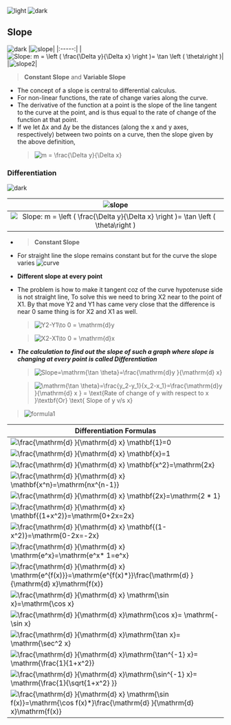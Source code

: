 ![light](https://user-images.githubusercontent.com/12748752/132402912-1a2a215e-de2f-4536-b28e-e75197136af9.png)
![dark](https://user-images.githubusercontent.com/12748752/132402918-976c6cc7-cc94-4267-9513-b3937504eb63.png)

## Slope
![dark](https://user-images.githubusercontent.com/12748752/132402918-976c6cc7-cc94-4267-9513-b3937504eb63.png)
|![slope](https://upload.wikimedia.org/wikipedia/commons/thumb/c/c1/Wiki_slope_in_2d.svg/330px-Wiki_slope_in_2d.svg.png)|
|:-----:|
|<img src="https://latex.codecogs.com/svg.image?Slope:&space;m&space;=&space;\left&space;(&space;\frac{\Delta&space;y}{\Delta&space;x}&space;\right&space;)=&space;\tan&space;\left&space;(&space;&space;\theta\right&space;)" title="Slope: m = \left ( \frac{\Delta y}{\Delta x} \right )= \tan \left ( \theta\right )" />|
|![slope2](https://upload.wikimedia.org/wikipedia/commons/2/2d/Tangent_function_animation.gif)|

> **Constant Slope** and **Variable Slope**

* The concept of a slope is central to differential calculus. 
* For non-linear functions, the rate of change varies along the curve.
*  The derivative of the function at a point is the slope of the line tangent to the curve at the point, and is thus equal to the rate of change of the function at that point.
* If we let Δx and Δy be the distances (along the x and y axes, respectively) between two points on a curve, then the slope given by the above definition,
  > <img src="https://latex.codecogs.com/svg.image?m&space;=&space;\frac{\Delta&space;y}{\Delta&space;x}" title="m = \frac{\Delta y}{\Delta x}" />




### Differentiation 
![dark](https://user-images.githubusercontent.com/12748752/132402918-976c6cc7-cc94-4267-9513-b3937504eb63.png)

|![slope](https://upload.wikimedia.org/wikipedia/commons/thumb/c/c1/Wiki_slope_in_2d.svg/330px-Wiki_slope_in_2d.svg.png)|
|:-----:|
|<img src="https://latex.codecogs.com/svg.image?Slope:&space;m&space;=&space;\left&space;(&space;\frac{\Delta&space;y}{\Delta&space;x}&space;\right&space;)=&space;\tan&space;\left&space;(&space;&space;\theta\right&space;)" title="Slope: m = \left ( \frac{\Delta y}{\Delta x} \right )= \tan \left ( \theta\right )" />|

* > **Constant Slope**

* For straight line the slope remains constant but for the curve the slope varies
![curve](https://user-images.githubusercontent.com/12748752/133707232-b1982112-d383-4662-82ed-9376cf42f0b0.png)
* **Different slope at every point**
* The problem is how to make it tangent coz of the curve hypotenuse side is not straight line, To solve this we need to bring X2 near to the point of X1. By that move Y2 and Y1 has came very close that the difference is near 0 same thing is for  X2 and X1  as well.

  > <img src="https://latex.codecogs.com/svg.image?Y2-Y1\to&space;0&space;=&space;\mathrm{d}y" title="Y2-Y1\to 0 = \mathrm{d}y" />
  
  > <img src="https://latex.codecogs.com/svg.image?X2-X1\to&space;0&space;=&space;\mathrm{d}x" title="X2-X1\to 0 = \mathrm{d}x" />

* _**The calculation to find out the slope of such a graph where slope is changing at every point is called Differentiation**_

  > <img src="https://latex.codecogs.com/svg.image?Slope=\mathrm{\tan&space;\theta}=\frac{\mathrm{d}y&space;}{\mathrm{d}&space;x}" title="Slope=\mathrm{\tan \theta}=\frac{\mathrm{d}y }{\mathrm{d} x}" />

  > <img src="https://latex.codecogs.com/svg.image?&space;\mathrm{\tan&space;\theta}=\frac{y_2-y_1}{x_2-x_1}=\frac{\mathrm{d}y&space;}{\mathrm{d}&space;x&space;}&space;=&space;&space;&space;\text{Rate&space;of&space;change&space;of&space;y&space;with&space;respect&space;to&space;x&space;}\textbf{Or}&space;\text{&space;Slope&space;of&space;y&space;v/s&space;x}" title=" \mathrm{\tan \theta}=\frac{y_2-y_1}{x_2-x_1}=\frac{\mathrm{d}y }{\mathrm{d} x } = \text{Rate of change of y with respect to x }\textbf{Or} \text{ Slope of y v/s x}" />

> ![formula1](https://cdn1.byjus.com/wp-content/uploads/2020/09/Differentiation-formulas.png)

| Differentiation Formulas |
|-----|
|<img src="https://latex.codecogs.com/svg.image?\frac{\mathrm{d}&space;}{\mathrm{d}&space;x}&space;\mathbf{1}=0" title="\frac{\mathrm{d} }{\mathrm{d} x} \mathbf{1}=0" />|
| <img src="https://latex.codecogs.com/svg.image?\frac{\mathrm{d}&space;}{\mathrm{d}&space;x}&space;\mathbf{x}=1" title="\frac{\mathrm{d} }{\mathrm{d} x} \mathbf{x}=1" />|
|<img src="https://latex.codecogs.com/svg.image?\frac{\mathrm{d}&space;}{\mathrm{d}&space;x}&space;\mathbf{x^2}=\mathrm{2x}" title="\frac{\mathrm{d} }{\mathrm{d} x} \mathbf{x^2}=\mathrm{2x}" />|
|<img src="https://latex.codecogs.com/svg.image?\frac{\mathrm{d}&space;}{\mathrm{d}&space;x}&space;\mathbf{x^n}=\mathrm{nx^{n-1}}" title="\frac{\mathrm{d} }{\mathrm{d} x} \mathbf{x^n}=\mathrm{nx^{n-1}}" />|
|<img src="https://latex.codecogs.com/svg.image?\frac{\mathrm{d}&space;}{\mathrm{d}&space;x}&space;\mathbf{2x}=\mathrm{2&space;*&space;1}&space;" title="\frac{\mathrm{d} }{\mathrm{d} x} \mathbf{2x}=\mathrm{2 * 1} " />|
|<img src="https://latex.codecogs.com/svg.image?\frac{\mathrm{d}&space;}{\mathrm{d}&space;x}&space;\mathbf{(1&plus;x^2)}=\mathrm{0&plus;2x=2x}&space;" title="\frac{\mathrm{d} }{\mathrm{d} x} \mathbf{(1+x^2)}=\mathrm{0+2x=2x} " />|
|<img src="https://latex.codecogs.com/svg.image?\frac{\mathrm{d}&space;}{\mathrm{d}&space;x}&space;\mathbf{(1-x^2)}=\mathrm{0-2x=-2x}&space;" title="\frac{\mathrm{d} }{\mathrm{d} x} \mathbf{(1-x^2)}=\mathrm{0-2x=-2x} " />|
|<img src="https://latex.codecogs.com/svg.image?\frac{\mathrm{d}&space;}{\mathrm{d}&space;x}&space;\mathrm{e^x}=\mathrm{e^x*&space;1=e^x}" title="\frac{\mathrm{d} }{\mathrm{d} x} \mathrm{e^x}=\mathrm{e^x* 1=e^x}" />|
|<img src="https://latex.codecogs.com/svg.image?\frac{\mathrm{d}&space;}{\mathrm{d}&space;x}&space;\mathrm{e^{f(x)}}=\mathrm{e^{f(x)*}}\frac{\mathrm{d}&space;}{\mathrm{d}&space;x}\mathrm{f(x)}" title="\frac{\mathrm{d} }{\mathrm{d} x} \mathrm{e^{f(x)}}=\mathrm{e^{f(x)*}}\frac{\mathrm{d} }{\mathrm{d} x}\mathrm{f(x)}" />|
|<img src="https://latex.codecogs.com/svg.image?\frac{\mathrm{d}&space;}{\mathrm{d}&space;x}&space;\mathrm{\sin&space;x}=\mathrm{\cos&space;x}" title="\frac{\mathrm{d} }{\mathrm{d} x} \mathrm{\sin x}=\mathrm{\cos x}" />|
|<img src="https://latex.codecogs.com/svg.image?\frac{\mathrm{d}&space;}{\mathrm{d}&space;x}\mathrm{\cos&space;x}=&space;\mathrm{-\sin&space;x}" title="\frac{\mathrm{d} }{\mathrm{d} x}\mathrm{\cos x}= \mathrm{-\sin x}" />|
|<img src="https://latex.codecogs.com/svg.image?\frac{\mathrm{d}&space;}{\mathrm{d}&space;x}\mathrm{\tan&space;x}=&space;\mathrm{\sec^2&space;x}" title="\frac{\mathrm{d} }{\mathrm{d} x}\mathrm{\tan x}= \mathrm{\sec^2 x}" />|
|<img src="https://latex.codecogs.com/svg.image?\frac{\mathrm{d}&space;}{\mathrm{d}&space;x}\mathrm{\tan^{-1}&space;x}=&space;\mathrm{\frac{1}{1&plus;x^2}}" title="\frac{\mathrm{d} }{\mathrm{d} x}\mathrm{\tan^{-1} x}= \mathrm{\frac{1}{1+x^2}}" />|
|<img src="https://latex.codecogs.com/svg.image?\frac{\mathrm{d}&space;}{\mathrm{d}&space;x}\mathrm{\sin^{-1}&space;x}=&space;\mathrm{\frac{1}{\sqrt{1&plus;x^2}&space;}}" title="\frac{\mathrm{d} }{\mathrm{d} x}\mathrm{\sin^{-1} x}= \mathrm{\frac{1}{\sqrt{1+x^2} }}" />|
|<img src="https://latex.codecogs.com/svg.image?\frac{\mathrm{d}&space;}{\mathrm{d}&space;x}&space;\mathrm{\sin&space;f(x)}=\mathrm{\cos&space;f(x)*}\frac{\mathrm{d}&space;}{\mathrm{d}&space;x}\mathrm{f(x)}" title="\frac{\mathrm{d} }{\mathrm{d} x} \mathrm{\sin f(x)}=\mathrm{\cos f(x)*}\frac{\mathrm{d} }{\mathrm{d} x}\mathrm{f(x)}" />|

 
